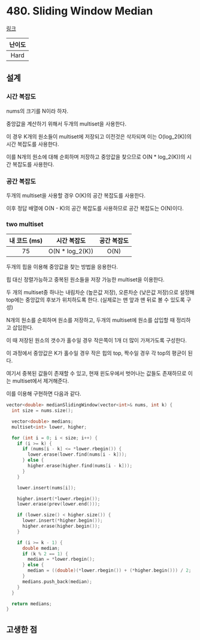 # 480. Sliding Window Median

[링크](https://leetcode.com/problems/sliding-window-median/)

| 난이도 |
| :----: |
|  Hard  |

## 설계

### 시간 복잡도

nums의 크기를 N이라 하자.

중앙값을 계산하기 위해서 두개의 multiset을 사용한다.

이 경우 K개의 원소들이 multiset에 저장되고 이전것은 삭자되며 이는 O(log_2(K))의 시간 복잡도를 사용한다.

이를 N개의 원소에 대해 순회하며 저장하고 중앙값을 찾으므로 O(N \* log_2(K))의 시간 복잡도를 사용한다.

### 공간 복잡도

두개의 multiset을 사용할 경우 O(K)의 공간 복잡도를 사용한다.

이후 정답 배열에 O(N - K)의 공간 복잡도를 사용하므로 공간 복잡도는 O(N)이다.

### two multiset

| 내 코드 (ms) |   시간 복잡도    | 공간 복잡도 |
| :----------: | :--------------: | :---------: |
|      75      | O(N \* log_2(K)) |    O(N)     |

두개의 힙을 이용해 중앙값을 찾는 방법을 응용한다.

힙 대신 정렬가능하고 중복된 원소들을 저장 가능한 multiset을 이용한다.

두 개의 multiset중 하나는 내림차순 (높은값 저장), 오른차순 (낮은값 저장)으로 설정해 top에는 중앙값의 후보가 위치하도록 한다. (실제로는 맨 앞과 맨 뒤로 볼 수 있도록 구성)

N개의 원소를 순회하며 원소를 저장하고, 두개의 multiset에 원소를 삽입할 때 정리하고 삽입한다.

이 때 저장된 원소의 갯수가 홀수일 경우 작은쪽이 1개 더 많이 가져가도록 구성한다.

이 과정에서 중앙값은 K가 홀수일 경우 작은 힙의 top, 짝수일 경우 각 top의 평균이 된다.

여기서 중복된 값들이 존재할 수 있고, 현재 윈도우에서 벗어나는 값들도 존재하므로 이는 multiset에서 제거해준다.

이를 이용해 구현하면 다음과 같다.

```cpp
vector<double> medianSlidingWindow(vector<int>& nums, int k) {
  int size = nums.size();

  vector<double> medians;
  multiset<int> lower, higher;

  for (int i = 0; i < size; i++) {
    if (i >= k) {
      if (nums[i - k] <= *lower.rbegin()) {
        lower.erase(lower.find(nums[i - k]));
      } else {
        higher.erase(higher.find(nums[i - k]));
      }
    }

    lower.insert(nums[i]);

    higher.insert(*lower.rbegin());
    lower.erase(prev(lower.end()));

    if (lower.size() < higher.size()) {
      lower.insert(*higher.begin());
      higher.erase(higher.begin());
    }

    if (i >= k - 1) {
      double median;
      if (k % 2 == 1) {
        median = *lower.rbegin();
      } else {
        median = ((double)(*lower.rbegin()) + (*higher.begin())) / 2;
      }
      medians.push_back(median);
    }
  }

  return medians;
}
```

## 고생한 점
